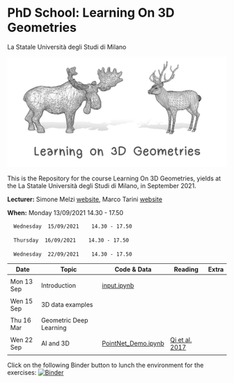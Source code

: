 # PhD School: Learning On 3D Geometries
La Statale Università degli Studi di Milano

![alt text](teaser.png)


This is the Repository for the course Learning On 3D Geometries, yields at the La Statale Università degli Studi di Milano, in September 2021.

**Lecturer:** Simone Melzi [website](https://sites.google.com/site/melzismn/), Marco Tarini [website](http://tarini.di.unimi.it/)

**When:** Monday 13/09/2021    14.30 - 17.50

      Wednesday  15/09/2021    14.30 - 17.50
      
      Thursday  16/09/2021    14.30 - 17.50
      
      Wednesday  22/09/2021    14.30 - 17.50
       


**Date** | **Topic** | **Code & Data** | **Reading** | **Extra**
------------ | ------------- | ------------ | ------------ | ------------
| | |
Mon 13 Sep | Introduction | [input.ipynb](https://github.com/melzismn/Digital-Design-2020-2021/blob/master/input.ipynb) | | |
| | |
Wen 15 Sep | 3D data examples | | |
| | |
Thu 16 Mar | Geometric Deep Learning  | | | |
| | |
Wen 22 Sep | AI and 3D |[PointNet_Demo.ipynb](https://github.com/melzismn/Digital-Design-2020-2021/blob/master/PointNet_Demo.ipynb) | [Qi et al. 2017](https://arxiv.org/pdf/1612.00593.pdf)| |
| | |

Click on the following Binder button to lunch the environment for the exercises: [![Binder](https://mybinder.org/badge_logo.svg)](https://mybinder.org/v2/gh/melzismn/LearningOn3Dgeometries/master)
